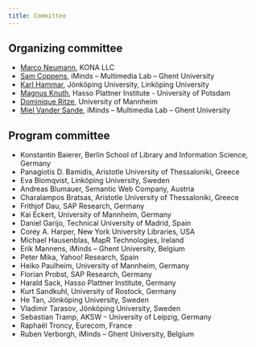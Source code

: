 ```yaml
---
title: Committee
---
```

## Organizing committee

- [Marco Neumann](mailto:marco.neumann@gmail.com), KONA LLC
- [Sam Coppens](mailto:sam.coppens@ugent.be), iMinds – Multimedia Lab – Ghent University
- [Karl Hammar](mailto:karl.hammar@jth.hj.se), Jönköping University, Linköping University
- [Magnus Knuth](http://www.hpi.uni-potsdam.de/meinel/lehrstuhl/team_fotos/current_phd_students/magnus_knuth.html), Hasso Plattner Institute - University of Potsdam
- [Dominique Ritze](mailto:dominique@informatik.uni-mannheim.de), University of Mannheim
- [Miel Vander Sande](mailto:miel.vandersande@ugent.be), iMinds – Multimedia Lab – Ghent University

## Program committee

- Konstantin Baierer, Berlin School of Library and Information Science, Germany
- Panagiotis D. Bamidis, Aristotle University of Thessaloniki, Greece
- Eva Blomqvist, Linköping University, Sweden
- Andreas Blumauer, Semantic Web Company, Austria
- Charalampos Bratsas, Aristotle University of Thessaloniki, Greece
- Frithjof Dau, SAP Research, Germany
- Kai Eckert, University of Mannheim, Germany
- Daniel Garijo, Technical University of Madrid, Spain
- Corey A. Harper, New York University Libraries, USA
- Michael Hausenblas, MapR Technologies, Ireland
- Erik Mannens, iMinds – Ghent University, Belgium
- Peter Mika, Yahoo! Research, Spain
- Heiko Paulheim, University of Mannheim, Germany
- Florian Probst, SAP Research, Germany
- Harald Sack, Hasso Plattner Institute, Germany
- Kurt Sandkuhl, University of Rostock, Germany
- He Tan, Jönköping University, Sweden
- Vladimir Tarasov, Jönköping University, Sweden
- Sebastian Tramp, AKSW – University of Leipzig, Germany
- Raphaël Troncy, Eurecom, France
- Ruben Verborgh, iMinds – Ghent University, Belgium
